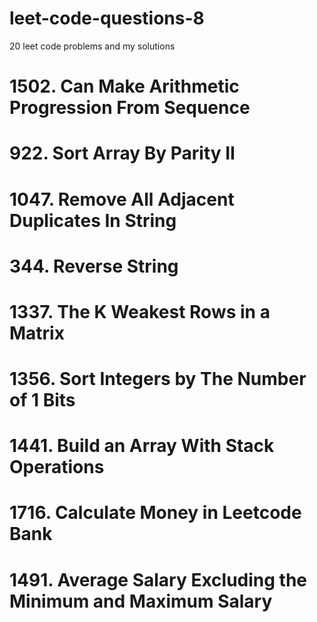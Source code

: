 # leet-code-questions-8

20 leet code problems and my solutions

# 1502. Can Make Arithmetic Progression From Sequence

# 922. Sort Array By Parity II

# 1047. Remove All Adjacent Duplicates In String

# 344. Reverse String

# 1337. The K Weakest Rows in a Matrix

# 1356. Sort Integers by The Number of 1 Bits

# 1441. Build an Array With Stack Operations

# 1716. Calculate Money in Leetcode Bank

# 1491. Average Salary Excluding the Minimum and Maximum Salary
